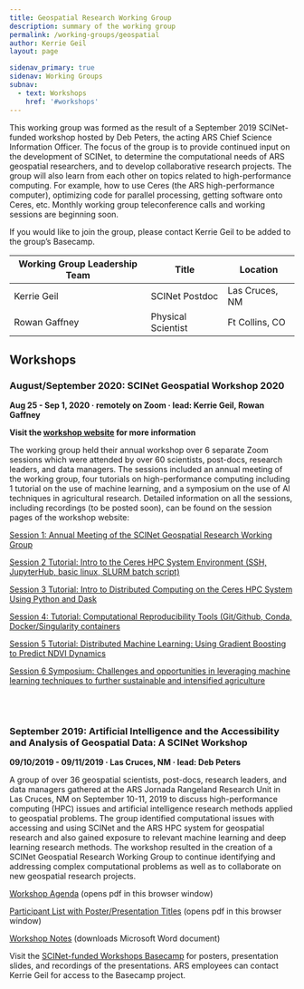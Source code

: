 ```yaml
---
title: Geospatial Research Working Group
description: summary of the working group
permalink: /working-groups/geospatial
author: Kerrie Geil
layout: page

sidenav_primary: true
sidenav: Working Groups
subnav:
  - text: Workshops
    href: '#workshops'
---
```



This working group was formed as the result of a September 2019 SCINet-funded workshop hosted by Deb Peters, the acting ARS Chief Science Information Officer. The focus of the group is to provide continued input on the development of SCINet, to determine the computational needs of ARS geospatial researchers, and to develop collaborative research projects. The group will also learn from each other on topics related to high-performance computing. For example, how to use Ceres (the ARS high-performance computer), optimizing code for parallel processing, getting software onto Ceres, etc. Monthly working group teleconference calls and working sessions are beginning soon. 

If you would like to join the group, please contact Kerrie Geil to be added to the group’s Basecamp.

**Working Group Leadership Team** | **Title** | **Location**
---|---|---
Kerrie Geil | SCINet Postdoc | Las Cruces, NM
Rowan Gaffney | Physical Scientist | Ft Collins, CO 


## Workshops

### August/September 2020: SCINet Geospatial Workshop 2020

**Aug 25 - Sep 1, 2020  &middot;   remotely on Zoom   &middot;   lead: Kerrie Geil, Rowan Gaffney**

**Visit the [workshop website](https://kerriegeil.github.io/SCINET-GEOSPATIAL-RESEARCH-WG/) for more information**

The working group held their annual workshop over 6 separate Zoom sessions which were attended by over 60 scientists, post-docs, research leaders, and data managers. The sessions included an annual meeting of the working group, four tutorials on high-performance computing including 1 tutorial on the use of machine learning, and a symposium on the use of AI techniques in agricultural research. Detailed information on all the sessions, including recordings (to be posted soon), can be found on the session pages of the workshop website:

[Session 1: Annual Meeting of the SCINet Geospatial Research Working Group](https://kerriegeil.github.io/SCINET-GEOSPATIAL-RESEARCH-WG/content/1-Session1-annual-meeting.html)

[Session 2 Tutorial: Intro to the Ceres HPC System Environment (SSH, JupyterHub, basic linux, SLURM batch script)](https://kerriegeil.github.io/SCINET-GEOSPATIAL-RESEARCH-WG/content/2-Session2-intro-to-ceres.html)

[Session 3 Tutorial: Intro to Distributed Computing on the Ceres HPC System Using Python and Dask](https://kerriegeil.github.io/SCINET-GEOSPATIAL-RESEARCH-WG/content/3-Session3-intro-to-python-dask.html)

[Session 4: Tutorial: Computational Reproducibility Tools (Git/Github, Conda, Docker/Singularity containers](https://kerriegeil.github.io/SCINET-GEOSPATIAL-RESEARCH-WG/content/4-Session4-reproducibility-tools.html)

[Session 5 Tutorial: Distributed Machine Learning: Using Gradient Boosting to Predict NDVI Dynamics](https://kerriegeil.github.io/SCINET-GEOSPATIAL-RESEARCH-WG/content/5-Session5-ml-tutorial.html)

[Session 6 Symposium: Challenges and opportunities in leveraging machine learning techniques to further sustainable and intensified agriculture](https://kerriegeil.github.io/SCINET-GEOSPATIAL-RESEARCH-WG/content/6-session6-speakers.html)


<br>
<br>

### September 2019: Artificial Intelligence and the Accessibility and Analysis of Geospatial Data: A SCINet Workshop

**09/10/2019 - 09/11/2019   &middot;   Las Cruces, NM   &middot;   lead: Deb Peters**

A group of over 36 geospatial scientists, post-docs, research leaders, and data managers gathered at the ARS Jornada Rangeland Research Unit in Las Cruces, NM on September 10-11, 2019 to discuss high-performance computing (HPC) issues and artificial intelligence research methods applied to geospatial problems. The group identified computational issues with accessing and using SCINet and the ARS HPC system for geospatial research and also gained exposure to relevant machine learning and deep learning research methods. The workshop resulted in the creation of a SCINet Geospatial Research Working Group to continue identifying and addressing complex computational problems as well as to collaborate on new geospatial research projects.

[Workshop Agenda](/assets/pdf/workshops/2019-09-Geospatial-Las-Cruces/Workshop-Agenda.pdf) (opens pdf in this browser window)

[Participant List with Poster/Presentation Titles](/assets/pdf/workshops/2019-09-Geospatial-Las-Cruces/Workshop-Participant-List-with-Presentation-Titles.pdf) (opens pdf in this browser window)

[Workshop Notes](/assets/pdf/workshops/2019-09-Geospatial-Las-Cruces/Workshop-Notes.docx) (downloads Microsoft Word document)

Visit the [SCINet-funded Workshops Basecamp](https://3.basecamp.com/3625179/projects/13798928) for posters, presentation slides, and recordings of the presentations. ARS employees can contact Kerrie Geil for access to the Basecamp project.

